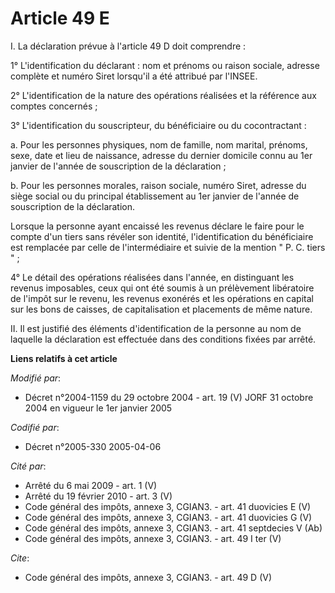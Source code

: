 # Article 49 E

I. La déclaration prévue à l'article 49 D doit comprendre : 

1° L'identification du déclarant : nom et prénoms ou raison sociale, adresse complète et numéro Siret lorsqu'il a été
attribué par l'INSEE. 

2° L'identification de la nature des opérations réalisées et la référence aux comptes concernés ; 

3° L'identification du souscripteur, du bénéficiaire ou du cocontractant : 

a. Pour les personnes physiques, nom de famille, nom marital, prénoms, sexe, date et lieu de naissance, adresse du dernier
domicile connu au 1er janvier de l'année de souscription de la déclaration ; 

b. Pour les personnes morales, raison sociale, numéro Siret, adresse du siège social ou du principal établissement au 1er
janvier de l'année de souscription de la déclaration. 

Lorsque la personne ayant encaissé les revenus déclare le faire pour le compte d'un tiers sans révéler son identité,
l'identification du bénéficiaire est remplacée par celle de l'intermédiaire et suivie de la mention " P. C. tiers " ; 

4° Le détail des opérations réalisées dans l'année, en distinguant les revenus imposables, ceux qui ont été soumis à un
prélèvement libératoire de l'impôt sur le revenu, les revenus exonérés et les opérations en capital sur les bons de caisses,
de capitalisation et placements de même nature. 

II. Il est justifié des éléments d'identification de la personne au nom de laquelle la déclaration est effectuée dans des
conditions fixées par arrêté.

**Liens relatifs à cet article**

_Modifié par_:

  - Décret n°2004-1159 du 29 octobre 2004 - art. 19 (V) JORF 31 octobre 2004 en vigueur le 1er janvier 2005

_Codifié par_:

  - Décret n°2005-330 2005-04-06

_Cité par_:

  - Arrêté du 6 mai 2009 - art. 1 (V)
  - Arrêté du 19 février 2010 - art. 3 (V)
  - Code général des impôts, annexe 3, CGIAN3. - art. 41 duovicies E (V)
  - Code général des impôts, annexe 3, CGIAN3. - art. 41 duovicies G (V)
  - Code général des impôts, annexe 3, CGIAN3. - art. 41 septdecies V (Ab)
  - Code général des impôts, annexe 3, CGIAN3. - art. 49 I ter (V)

_Cite_:

  - Code général des impôts, annexe 3, CGIAN3. - art. 49 D (V)
